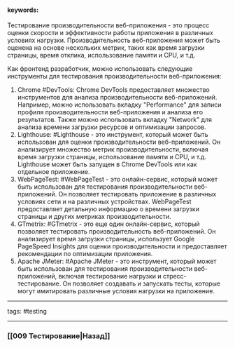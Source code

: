 #### keywords:

Тестирование производительности веб-приложения - это процесс оценки скорости и эффективности работы приложения в различных условиях нагрузки. Производительность веб-приложения может быть оценена на основе нескольких метрик, таких как время загрузки страницы, время отклика, использование памяти и CPU, и т.д.

Как фронтенд разработчик, можно использовать следующие инструменты для тестирования производительности веб-приложения:

1. Chrome #DevTools: Chrome DevTools предоставляет множество инструментов для анализа производительности веб-приложений. Например, можно использовать вкладку "Performance" для записи профиля производительности веб-приложения и анализа его результатов. Также можно использовать вкладку "Network" для анализа времени загрузки ресурсов и оптимизации запросов.
2. Lighthouse: #Lighthouse - это инструмент, который может быть использован для оценки производительности веб-приложений. Он анализирует множество метрик производительности, включая время загрузки страницы, использование памяти и CPU, и т.д. Lighthouse может быть запущен в Chrome DevTools или как отдельное приложение.
3. WebPageTest: #WebPageTest - это онлайн-сервис, который может быть использован для тестирования производительности веб-приложений. Он позволяет тестировать приложение в различных условиях сети и на различных устройствах. WebPageTest предоставляет детальную информацию о времени загрузки страницы и других метриках производительности.
4. GTmetrix: #GTmetrix - это еще один онлайн-сервис, который позволяет тестировать производительность веб-приложений. Он анализирует время загрузки страницы, использует Google PageSpeed Insights для оценки производительности и предоставляет рекомендации по оптимизации приложения.
5. Apache JMeter: #Apache JMeter - это инструмент, который может быть использован для тестирования производительности веб-приложений, включая тестирование нагрузки и стресс-тестирование. Он позволяет создавать и запускать тесты, которые могут имитировать различные условия нагрузки на приложение.


_____
tags: #testing 

____

### [[009 Тестирование|Назад]]